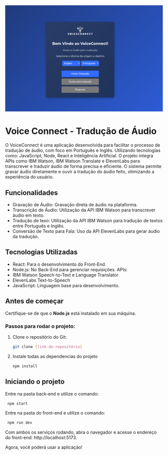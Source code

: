<h1 align="center">
    <img alt="Cubos Academy" title="#CubosAcademy" src="Api/assets/app.png" />
</h1>

# Voice Connect - Tradução de Áudio

O VoiceConnect é uma aplicação desenvolvida para facilitar o processo de tradução de áudio, com foco em Português e Inglês. Utilizando tecnologias como: JavaScript, Node, React e Inteligência Artificial. O projeto integra APIs como IBM Watson, IBM Watson Translate e ElevenLabs para transcrever e traduzir áudio de forma precisa e eficiente. O sistema permite gravar áudio diretamente e ouvir a tradução do áudio feito, otimizando a experiência do usuário.

## Funcionalidades

* Gravação de Áudio: Gravação direta de áudio na plataforma.
* Transcrição de Áudio: Utilização da API IBM Watson para transcrever áudio em texto.
* Tradução de texo: Utilização da API IBM Watson para tradução de textos entre Português e Inglês.
* Conversão de Texto para Fala: Uso da API ElevenLabs para gerar áudio da tradução.

## Tecnologias Utilizadas

* React: Para o desenvolvimento do Front-End.
* Node.js: No Back-End para gerenciar requisições.
APIs:
* IBM Watson Speech-to-Text e Language Translator
* ElevenLabs Text-to-Speech
* JavaScript: Linguagem base para desenvolvimento.

## Antes de começar
Certifique-se de que o **Node.js** está instalado em sua máquina. 

### Passos para rodar o projeto:

1. Clone o repositório do Git:
   ```bash
   git clone [link-do-repositório]

2. Instale todas as dependencias do projeto 
   ```bash 
   npm install
   
## Iniciando o projeto 

Entre na pasta back-end e utilize o comando:
```bash
 npm start
```

Entre na pasta do front-end e utilize o comando: 
```bash
 npm run dev
```
Com ambos os serviços rodando, abra o navegador e acesse o endereço do front-end: http://localhost:5173.

Agora, você poderá usar a aplicação!


